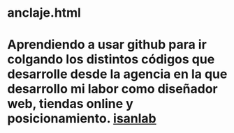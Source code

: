 # anclaje.html
# Aprendiendo a usar github para ir colgando los distintos códigos que desarrolle desde la agencia en la que desarrollo mi labor como diseñador web, tiendas online y posicionamiento. <a href="https://www.isanlab.com/">isanlab</a>
